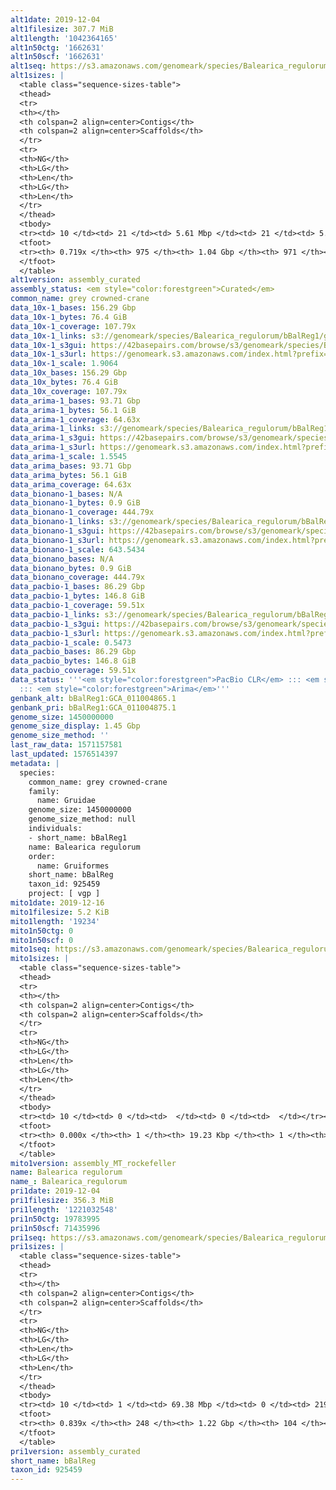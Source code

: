 ```yaml
---
alt1date: 2019-12-04
alt1filesize: 307.7 MiB
alt1length: '1042364165'
alt1n50ctg: '1662631'
alt1n50scf: '1662631'
alt1seq: https://s3.amazonaws.com/genomeark/species/Balearica_regulorum/bBalReg1/assembly_curated/bBalReg1.alt.cur.20191204.fasta.gz
alt1sizes: |
  <table class="sequence-sizes-table">
  <thead>
  <tr>
  <th></th>
  <th colspan=2 align=center>Contigs</th>
  <th colspan=2 align=center>Scaffolds</th>
  </tr>
  <tr>
  <th>NG</th>
  <th>LG</th>
  <th>Len</th>
  <th>LG</th>
  <th>Len</th>
  </tr>
  </thead>
  <tbody>
  <tr><td> 10 </td><td> 21 </td><td> 5.61 Mbp </td><td> 21 </td><td> 5.61 Mbp </td></tr><tr><td> 20 </td><td> 52 </td><td> 3.92 Mbp </td><td> 52 </td><td> 3.92 Mbp </td></tr><tr><td> 30 </td><td> 95 </td><td> 3.00 Mbp </td><td> 95 </td><td> 3.00 Mbp </td></tr><tr><td> 40 </td><td> 151 </td><td> 2.28 Mbp </td><td> 151 </td><td> 2.28 Mbp </td></tr><tr style="background-color:#cccccc;"><td> 50 </td><td> 225 </td><td> 1.66 Mbp </td><td> 225 </td><td> 1.66 Mbp </td></tr><tr><td> 60 </td><td> 340 </td><td> 0.97 Mbp </td><td> 340 </td><td> 0.97 Mbp </td></tr><tr><td> 70 </td><td> 634 </td><td> 163.49 Kbp </td><td> 634 </td><td> 164.84 Kbp </td></tr><tr><td> 80 </td><td> 0 </td><td>  </td><td> 0 </td><td>  </td></tr><tr><td> 90 </td><td> 0 </td><td>  </td><td> 0 </td><td>  </td></tr><tr><td> 100 </td><td> 0 </td><td>  </td><td> 0 </td><td>  </td></tr></tbody>
  <tfoot>
  <tr><th> 0.719x </th><th> 975 </th><th> 1.04 Gbp </th><th> 971 </th><th> 1.04 Gbp </th></tr>
  </tfoot>
  </table>
alt1version: assembly_curated
assembly_status: <em style="color:forestgreen">Curated</em>
common_name: grey crowned-crane
data_10x-1_bases: 156.29 Gbp
data_10x-1_bytes: 76.4 GiB
data_10x-1_coverage: 107.79x
data_10x-1_links: s3://genomeark/species/Balearica_regulorum/bBalReg1/genomic_data/10x/<br>
data_10x-1_s3gui: https://42basepairs.com/browse/s3/genomeark/species/Balearica_regulorum/bBalReg1/genomic_data/10x/
data_10x-1_s3url: https://genomeark.s3.amazonaws.com/index.html?prefix=species/Balearica_regulorum/bBalReg1/genomic_data/10x/
data_10x-1_scale: 1.9064
data_10x_bases: 156.29 Gbp
data_10x_bytes: 76.4 GiB
data_10x_coverage: 107.79x
data_arima-1_bases: 93.71 Gbp
data_arima-1_bytes: 56.1 GiB
data_arima-1_coverage: 64.63x
data_arima-1_links: s3://genomeark/species/Balearica_regulorum/bBalReg1/genomic_data/arima/<br>
data_arima-1_s3gui: https://42basepairs.com/browse/s3/genomeark/species/Balearica_regulorum/bBalReg1/genomic_data/arima/
data_arima-1_s3url: https://genomeark.s3.amazonaws.com/index.html?prefix=species/Balearica_regulorum/bBalReg1/genomic_data/arima/
data_arima-1_scale: 1.5545
data_arima_bases: 93.71 Gbp
data_arima_bytes: 56.1 GiB
data_arima_coverage: 64.63x
data_bionano-1_bases: N/A
data_bionano-1_bytes: 0.9 GiB
data_bionano-1_coverage: 444.79x
data_bionano-1_links: s3://genomeark/species/Balearica_regulorum/bBalReg1/genomic_data/bionano/<br>
data_bionano-1_s3gui: https://42basepairs.com/browse/s3/genomeark/species/Balearica_regulorum/bBalReg1/genomic_data/bionano/
data_bionano-1_s3url: https://genomeark.s3.amazonaws.com/index.html?prefix=species/Balearica_regulorum/bBalReg1/genomic_data/bionano/
data_bionano-1_scale: 643.5434
data_bionano_bases: N/A
data_bionano_bytes: 0.9 GiB
data_bionano_coverage: 444.79x
data_pacbio-1_bases: 86.29 Gbp
data_pacbio-1_bytes: 146.8 GiB
data_pacbio-1_coverage: 59.51x
data_pacbio-1_links: s3://genomeark/species/Balearica_regulorum/bBalReg1/genomic_data/pacbio/<br>
data_pacbio-1_s3gui: https://42basepairs.com/browse/s3/genomeark/species/Balearica_regulorum/bBalReg1/genomic_data/pacbio/
data_pacbio-1_s3url: https://genomeark.s3.amazonaws.com/index.html?prefix=species/Balearica_regulorum/bBalReg1/genomic_data/pacbio/
data_pacbio-1_scale: 0.5473
data_pacbio_bases: 86.29 Gbp
data_pacbio_bytes: 146.8 GiB
data_pacbio_coverage: 59.51x
data_status: '''<em style="color:forestgreen">PacBio CLR</em> ::: <em style="color:forestgreen">10x</em>
  ::: <em style="color:forestgreen">Arima</em>'''
genbank_alt: bBalReg1:GCA_011004865.1
genbank_pri: bBalReg1:GCA_011004875.1
genome_size: 1450000000
genome_size_display: 1.45 Gbp
genome_size_method: ''
last_raw_data: 1571157581
last_updated: 1576514397
metadata: |
  species:
    common_name: grey crowned-crane
    family:
      name: Gruidae
    genome_size: 1450000000
    genome_size_method: null
    individuals:
    - short_name: bBalReg1
    name: Balearica regulorum
    order:
      name: Gruiformes
    short_name: bBalReg
    taxon_id: 925459
    project: [ vgp ]
mito1date: 2019-12-16
mito1filesize: 5.2 KiB
mito1length: '19234'
mito1n50ctg: 0
mito1n50scf: 0
mito1seq: https://s3.amazonaws.com/genomeark/species/Balearica_regulorum/bBalReg1/assembly_MT_rockefeller/bBalReg1.MT.20191216.fasta.gz
mito1sizes: |
  <table class="sequence-sizes-table">
  <thead>
  <tr>
  <th></th>
  <th colspan=2 align=center>Contigs</th>
  <th colspan=2 align=center>Scaffolds</th>
  </tr>
  <tr>
  <th>NG</th>
  <th>LG</th>
  <th>Len</th>
  <th>LG</th>
  <th>Len</th>
  </tr>
  </thead>
  <tbody>
  <tr><td> 10 </td><td> 0 </td><td>  </td><td> 0 </td><td>  </td></tr><tr><td> 20 </td><td> 0 </td><td>  </td><td> 0 </td><td>  </td></tr><tr><td> 30 </td><td> 0 </td><td>  </td><td> 0 </td><td>  </td></tr><tr><td> 40 </td><td> 0 </td><td>  </td><td> 0 </td><td>  </td></tr><tr style="background-color:#cccccc;"><td> 50 </td><td> 0 </td><td style="background-color:#ff8888;">  </td><td> 0 </td><td style="background-color:#ff8888;">  </td></tr><tr><td> 60 </td><td> 0 </td><td>  </td><td> 0 </td><td>  </td></tr><tr><td> 70 </td><td> 0 </td><td>  </td><td> 0 </td><td>  </td></tr><tr><td> 80 </td><td> 0 </td><td>  </td><td> 0 </td><td>  </td></tr><tr><td> 90 </td><td> 0 </td><td>  </td><td> 0 </td><td>  </td></tr><tr><td> 100 </td><td> 0 </td><td>  </td><td> 0 </td><td>  </td></tr></tbody>
  <tfoot>
  <tr><th> 0.000x </th><th> 1 </th><th> 19.23 Kbp </th><th> 1 </th><th> 19.23 Kbp </th></tr>
  </tfoot>
  </table>
mito1version: assembly_MT_rockefeller
name: Balearica regulorum
name_: Balearica_regulorum
pri1date: 2019-12-04
pri1filesize: 356.3 MiB
pri1length: '1221032548'
pri1n50ctg: 19783995
pri1n50scf: 71435996
pri1seq: https://s3.amazonaws.com/genomeark/species/Balearica_regulorum/bBalReg1/assembly_curated/bBalReg1.pri.cur.20191204.fasta.gz
pri1sizes: |
  <table class="sequence-sizes-table">
  <thead>
  <tr>
  <th></th>
  <th colspan=2 align=center>Contigs</th>
  <th colspan=2 align=center>Scaffolds</th>
  </tr>
  <tr>
  <th>NG</th>
  <th>LG</th>
  <th>Len</th>
  <th>LG</th>
  <th>Len</th>
  </tr>
  </thead>
  <tbody>
  <tr><td> 10 </td><td> 1 </td><td> 69.38 Mbp </td><td> 0 </td><td> 219.27 Mbp </td></tr><tr><td> 20 </td><td> 4 </td><td> 60.01 Mbp </td><td> 1 </td><td> 168.56 Mbp </td></tr><tr><td> 30 </td><td> 7 </td><td> 36.26 Mbp </td><td> 2 </td><td> 126.49 Mbp </td></tr><tr><td> 40 </td><td> 12 </td><td> 24.66 Mbp </td><td> 3 </td><td> 87.60 Mbp </td></tr><tr style="background-color:#cccccc;"><td> 50 </td><td> 18 </td><td style="background-color:#88ff88;"> 19.78 Mbp </td><td> 5 </td><td style="background-color:#88ff88;"> 71.44 Mbp </td></tr><tr><td> 60 </td><td> 27 </td><td> 14.95 Mbp </td><td> 8 </td><td> 36.29 Mbp </td></tr><tr><td> 70 </td><td> 38 </td><td> 9.39 Mbp </td><td> 14 </td><td> 23.27 Mbp </td></tr><tr><td> 80 </td><td> 68 </td><td> 1.98 Mbp </td><td> 23 </td><td> 8.43 Mbp </td></tr><tr><td> 90 </td><td> 0 </td><td>  </td><td> 0 </td><td>  </td></tr><tr><td> 100 </td><td> 0 </td><td>  </td><td> 0 </td><td>  </td></tr></tbody>
  <tfoot>
  <tr><th> 0.839x </th><th> 248 </th><th> 1.22 Gbp </th><th> 104 </th><th> 1.22 Gbp </th></tr>
  </tfoot>
  </table>
pri1version: assembly_curated
short_name: bBalReg
taxon_id: 925459
---
```

